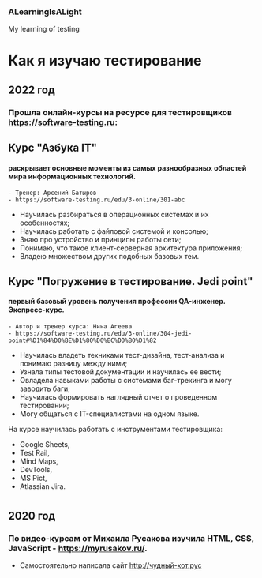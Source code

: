 ### ALearningIsALight

My learning of testing


# Как я изучаю тестирование

## 2022 год

### Прошла онлайн-курсы на ресурсе для тестировщиков https://software-testing.ru:
	
## Курс "Азбука IT" 
#### раскрывает основные моменты из самых разнообразных областей мира информационных технологий.  
	- Тренер: Арсений Батыров 
	- https://software-testing.ru/edu/3-online/301-abc
	
* Научилась разбираться в операционных системах и их особенностях;
* Научилась работать с файловой системой и консолью;
* Знаю про устройство и принципы работы сети;
* Понимаю, что такое клиент-серверная архитектура приложения;
* Владею множеством других подобных базовых тем.
	
## Курс "Погружение в тестирование. Jedi point" 
#### первый базовый уровень получения профессии QA-инженер. Экспресс-курс.
	- Автор и тренер курса: Нина Агеева
	- https://software-testing.ru/edu/3-online/304-jedi-point#%D1%84%D0%BE%D1%80%D0%BC%D0%B0%D1%82
	
* Научилась владеть техниками тест-дизайна, тест-анализа и понимаю разницу между ними;
* Узнала типы тестовой документации и научилась ее вести;
* Овладела навыками работы с системами баг-трекинга и могу заводить баги;
* Научилась формировать наглядный отчет о проведенном тестировании;
* Могу общаться с IT-специалистами на одном языке.
	
На курсе научилась работать с инструментами тестировщика:
- Google Sheets,
- Test Rail,
- Mind Maps,
- DevTools,
- MS Pict,
- Atlassian Jira.
	
#
	
## 2020 год

### По видео-курсам от Михаила Русакова изучила HTML, CSS, JavaScript - https://myrusakov.ru/.

- Самостоятельно написала сайт http://чудный-кот.рус